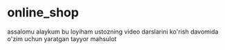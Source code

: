 # online_shop
assalomu alaykum bu loyiham ustozning video darslarini ko'rish davomida o'zim uchun yaratgan tayyor mahsulot
